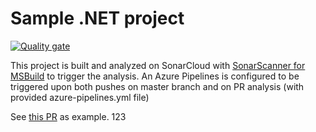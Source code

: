 # Sample .NET project

[![Quality gate](https://sonarcloud.io/api/project_badges/quality_gate?project=sonarsource_sample-dotnet-project-azuredevops)](https://sonarcloud.io/dashboard?id=sonarsource_sample-dotnet-project-azuredevops)

This project is built and analyzed on SonarCloud with [SonarScanner for MSBuild](https://sonarcloud.io/documentation/analysis/scan/sonarscanner-for-msbuild/) to trigger the analysis. An Azure Pipelines is configured to be triggered upon both pushes on master branch and on PR analysis (with provided azure-pipelines.yml file)

See [this PR](https://bitbucket.org/sonarsource/sample-dotnet-project-azuredevops/pull-requests/1) as example.
123
